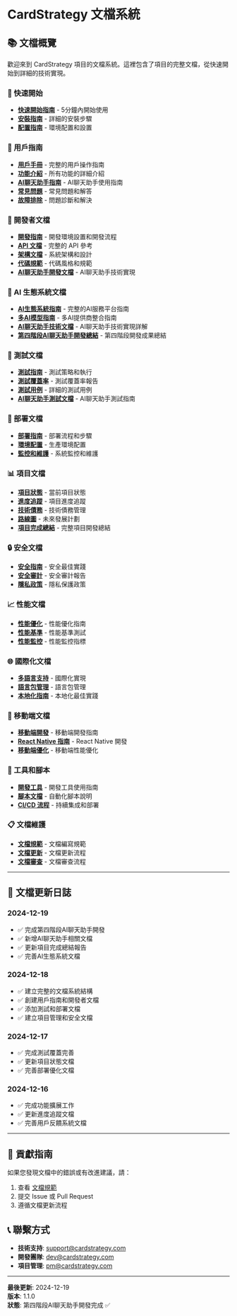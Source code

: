 # CardStrategy 文檔系統

## 📚 文檔概覽

歡迎來到 CardStrategy 項目的文檔系統。這裡包含了項目的完整文檔，從快速開始到詳細的技術實現。

### 🚀 快速開始

- **[快速開始指南](./getting-started/quick-start.md)** - 5分鐘內開始使用
- **[安裝指南](./getting-started/installation.md)** - 詳細的安裝步驟
- **[配置指南](./getting-started/configuration.md)** - 環境配置和設置

### 📖 用戶指南

- **[用戶手冊](./user-guide/user-manual.md)** - 完整的用戶操作指南
- **[功能介紹](./user-guide/features.md)** - 所有功能的詳細介紹
- **[AI聊天助手指南](./user-guide/ai-chat-guide.md)** - AI聊天助手使用指南
- **[常見問題](./user-guide/faq.md)** - 常見問題和解答
- **[故障排除](./user-guide/troubleshooting.md)** - 問題診斷和解決

### 🔧 開發者文檔

- **[開發指南](./developer-guide/development-guide.md)** - 開發環境設置和開發流程
- **[API 文檔](./developer-guide/api-documentation.md)** - 完整的 API 參考
- **[架構文檔](./developer-guide/architecture.md)** - 系統架構和設計
- **[代碼規範](./developer-guide/coding-standards.md)** - 代碼風格和規範
- **[AI聊天助手開發文檔](./developer-guide/ai-chat-development.md)** - AI聊天助手技術實現

### 🤖 AI 生態系統文檔

- **[AI生態系統指南](./AI_ECOSYSTEM_GUIDE.md)** - 完整的AI服務平台指南
- **[多AI模型指南](./MULTI_AI_MODELS_GUIDE.md)** - 多AI提供商整合指南
- **[AI聊天助手技術文檔](./AI_CHAT_ASSISTANT_TECHNICAL.md)** - AI聊天助手技術實現詳解
- **[第四階段AI聊天助手開發總結](./PHASE_4_AI_CHAT_SUMMARY.md)** - 第四階段開發成果總結

### 🧪 測試文檔

- **[測試指南](./testing/testing-guide.md)** - 測試策略和執行
- **[測試覆蓋率](./testing/coverage.md)** - 測試覆蓋率報告
- **[測試用例](./testing/test-cases.md)** - 詳細的測試用例
- **[AI聊天助手測試文檔](./testing/ai-chat-testing.md)** - AI聊天助手測試指南

### 🚀 部署文檔

- **[部署指南](./deployment/deployment-guide.md)** - 部署流程和步驟
- **[環境配置](./deployment/environment-setup.md)** - 生產環境配置
- **[監控和維護](./deployment/monitoring.md)** - 系統監控和維護

### 📊 項目文檔

- **[項目狀態](./project/project-status.md)** - 當前項目狀態
- **[進度追蹤](./project/progress-tracker.md)** - 項目進度追蹤
- **[技術債務](./project/technical-debt.md)** - 技術債務管理
- **[路線圖](./project/roadmap.md)** - 未來發展計劃
- **[項目完成總結](./PROJECT_COMPLETION_SUMMARY.md)** - 完整項目開發總結

### 🔒 安全文檔

- **[安全指南](./security/security-guide.md)** - 安全最佳實踐
- **[安全審計](./security/security-audit.md)** - 安全審計報告
- **[隱私政策](./security/privacy-policy.md)** - 隱私保護政策

### 📈 性能文檔

- **[性能優化](./performance/optimization.md)** - 性能優化指南
- **[性能基準](./performance/benchmarks.md)** - 性能基準測試
- **[性能監控](./performance/monitoring.md)** - 性能監控指標

### 🌐 國際化文檔

- **[多語言支持](./internationalization/i18n-guide.md)** - 國際化實現
- **[語言包管理](./internationalization/language-packs.md)** - 語言包管理
- **[本地化指南](./internationalization/localization.md)** - 本地化最佳實踐

### 📱 移動端文檔

- **[移動端開發](./mobile/mobile-development.md)** - 移動端開發指南
- **[React Native 指南](./mobile/react-native-guide.md)** - React Native 開發
- **[移動端優化](./mobile/mobile-optimization.md)** - 移動端性能優化

### 🔧 工具和腳本

- **[開發工具](./tools/development-tools.md)** - 開發工具使用指南
- **[腳本文檔](./tools/scripts.md)** - 自動化腳本說明
- **[CI/CD 流程](./tools/ci-cd.md)** - 持續集成和部署

### 📋 文檔維護

- **[文檔規範](./maintenance/documentation-standards.md)** - 文檔編寫規範
- **[文檔更新](./maintenance/updates.md)** - 文檔更新流程
- **[文檔審查](./maintenance/review.md)** - 文檔審查流程

---

## 📝 文檔更新日誌

### 2024-12-19
- ✅ 完成第四階段AI聊天助手開發
- ✅ 新增AI聊天助手相關文檔
- ✅ 更新項目完成總結報告
- ✅ 完善AI生態系統文檔

### 2024-12-18
- ✅ 建立完整的文檔系統結構
- ✅ 創建用戶指南和開發者文檔
- ✅ 添加測試和部署文檔
- ✅ 建立項目管理和安全文檔

### 2024-12-17
- ✅ 完成測試覆蓋完善
- ✅ 更新項目狀態文檔
- ✅ 完善部署優化文檔

### 2024-12-16
- ✅ 完成功能擴展工作
- ✅ 更新進度追蹤文檔
- ✅ 完善用戶反饋系統文檔

---

## 🤝 貢獻指南

如果您發現文檔中的錯誤或有改進建議，請：

1. 查看 [文檔規範](./maintenance/documentation-standards.md)
2. 提交 Issue 或 Pull Request
3. 遵循文檔更新流程

## 📞 聯繫方式

- **技術支持**: support@cardstrategy.com
- **開發團隊**: dev@cardstrategy.com
- **項目管理**: pm@cardstrategy.com

---

**最後更新**: 2024-12-19  
**版本**: 1.1.0  
**狀態**: 第四階段AI聊天助手開發完成 ✅
